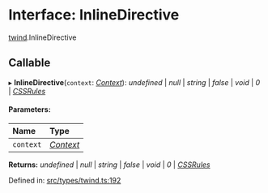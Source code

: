 # Interface: InlineDirective

[twind](../modules/twind.md).InlineDirective

## Callable

▸ **InlineDirective**(`context`: [*Context*](twind.context.md)): *undefined* \| *null* \| *string* \| *false* \| *void* \| *0* \| [*CSSRules*](twind.cssrules.md)

#### Parameters:

Name | Type |
:------ | :------ |
`context` | [*Context*](twind.context.md) |

**Returns:** *undefined* \| *null* \| *string* \| *false* \| *void* \| *0* \| [*CSSRules*](twind.cssrules.md)

Defined in: [src/types/twind.ts:192](https://github.com/gojutin/twind/blob/8f04bb3/src/types/twind.ts#L192)
